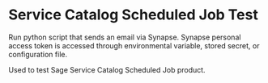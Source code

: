 # Service Catalog Scheduled Job Test
Run python script that sends an email via Synapse.  Synapse personal access token is accessed through environmental variable, stored secret, or configuration file.

Used to test Sage Service Catalog Scheduled Job product.  
